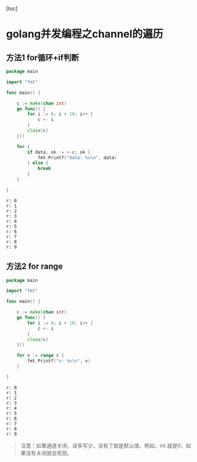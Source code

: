 [toc]

# golang并发编程之channel的遍历

## 方法1 for循环+if判断

```go
package main

import "fmt"

func main() {

	c := make(chan int)
	go func() {
		for i := 0; i < 10; i++ {
			c <- i
		}
		close(c)
	}()

	for {
		if data, ok := <-c; ok {
			fmt.Printf("data: %v\n", data)
		} else {
			break
		}
	}

}

```

```
r: 0
r: 1
r: 2
r: 3
r: 4
r: 5
r: 6
r: 7
r: 8
r: 9
```







## 方法2 for range

```go
package main

import "fmt"

func main() {

	c := make(chan int)
	go func() {
		for i := 0; i < 10; i++ {
			c <- i
		}
		close(c)
	}()

	for v := range c {
		fmt.Printf("v: %v\n", v)
	}

}

```

```
r: 0
r: 1
r: 2
r: 3
r: 4
r: 5
r: 6
r: 7
r: 8
r: 9
```





> 注意：如果通道关闭，读多写少，没有了就是默认值，例如，int 就是0，如果没有关闭就会死锁。